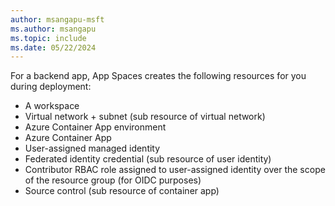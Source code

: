 ```yaml
---
author: msangapu-msft
ms.author: msangapu
ms.topic: include
ms.date: 05/22/2024
---
```


For a backend app, App Spaces creates the following resources for you during deployment:
- A workspace
- Virtual network + subnet (sub resource of virtual network)
- Azure Container App environment
- Azure Container App
- User-assigned managed identity
- Federated identity credential (sub resource of user identity)
- Contributor RBAC role assigned to user-assigned identity over the scope of the resource group (for OIDC purposes)
- Source control (sub resource of container app)